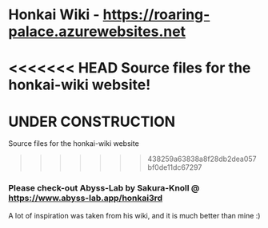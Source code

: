 # Honkai Wiki - https://roaring-palace.azurewebsites.net

<<<<<<< HEAD
Source files for the honkai-wiki website!
=======
# UNDER CONSTRUCTION

Source files for the honkai-wiki website
>>>>>>> 438259a63838a8f28db2dea057bf0de11dc67297

### Please check-out Abyss-Lab by Sakura-Knoll @ https://www.abyss-lab.app/honkai3rd
A lot of inspiration was taken from his wiki, and it is much better than mine :)
